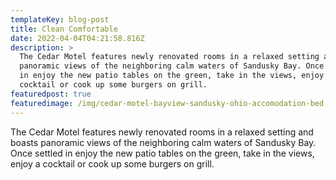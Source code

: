 ```yaml
---
templateKey: blog-post
title: Clean Comfortable
date: 2022-04-04T04:21:58.816Z
description: >
  The Cedar Motel features newly renovated rooms in a relaxed setting and boasts
  panoramic views of the neighboring calm waters of Sandusky Bay. Once settled
  in enjoy the new patio tables on the green, take in the views, enjoy a
  cocktail or cook up some burgers on grill. 
featuredpost: true
featuredimage: /img/cedar-motel-bayview-sandusky-ohio-accomodation-bed.jpg
---
```

The Cedar Motel features newly renovated rooms in a relaxed setting and boasts panoramic views of the neighboring calm waters of Sandusky Bay. Once settled in enjoy the new patio tables on the green, take in the views, enjoy a cocktail or cook up some burgers on grill.